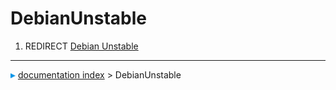 # DebianUnstable
1.  REDIRECT [Debian Unstable](Debian_Unstable.md)



---
![](images/Right_arrow.png) [documentation index](../README.md) > DebianUnstable
